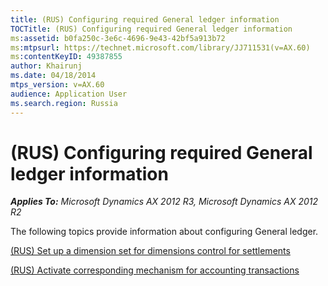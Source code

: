 ```yaml
---
title: (RUS) Configuring required General ledger information
TOCTitle: (RUS) Configuring required General ledger information
ms:assetid: b0fa250c-3e6c-4696-9e43-42bf5a913b72
ms:mtpsurl: https://technet.microsoft.com/library/JJ711531(v=AX.60)
ms:contentKeyID: 49387855
author: Khairunj
ms.date: 04/18/2014
mtps_version: v=AX.60
audience: Application User
ms.search.region: Russia
---
```


# (RUS) Configuring required General ledger information 


_**Applies To:** Microsoft Dynamics AX 2012 R3, Microsoft Dynamics AX 2012 R2_

The following topics provide information about configuring General ledger.

[(RUS) Set up a dimension set for dimensions control for settlements](rus-set-up-a-dimension-set-for-dimensions-control-for-settlements.md)

[(RUS) Activate corresponding mechanism for accounting transactions](rus-activate-corresponding-mechanism-for-accounting-transactions.md)

  


